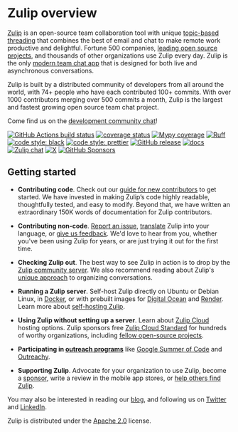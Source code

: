 # Zulip overview

[Zulip](https://zulip.com) is an open-source team collaboration tool with unique
[topic-based threading][why-zulip] that combines the best of email and chat to
make remote work productive and delightful. Fortune 500 companies, [leading open
source projects][rust-case-study], and thousands of other organizations use
Zulip every day. Zulip is the only [modern team chat app][features] that is
designed for both live and asynchronous conversations.

Zulip is built by a distributed community of developers from all around the
world, with 74+ people who have each contributed 100+ commits. With
over 1000 contributors merging over 500 commits a month, Zulip is the
largest and fastest growing open source team chat project.

Come find us on the [development community chat](https://zulip.com/development-community/)!

[![GitHub Actions build status](https://github.com/zulip/zulip/actions/workflows/zulip-ci.yml/badge.svg)](https://github.com/zulip/zulip/actions/workflows/zulip-ci.yml?query=branch%3Amain)
[![coverage status](https://img.shields.io/codecov/c/github/zulip/zulip/main.svg)](https://codecov.io/gh/zulip/zulip)
[![Mypy coverage](https://img.shields.io/badge/mypy-100%25-green.svg)][mypy-coverage]
[![Ruff](https://img.shields.io/endpoint?url=https://raw.githubusercontent.com/astral-sh/ruff/main/assets/badge/v2.json)](https://github.com/astral-sh/ruff)
[![code style: black](https://img.shields.io/badge/code%20style-black-000000.svg)](https://github.com/psf/black)
[![code style: prettier](https://img.shields.io/badge/code_style-prettier-ff69b4.svg)](https://github.com/prettier/prettier)
[![GitHub release](https://img.shields.io/github/release/zulip/zulip.svg)](https://github.com/zulip/zulip/releases/latest)
[![docs](https://readthedocs.org/projects/zulip/badge/?version=latest)](https://zulip.readthedocs.io/en/latest/)
[![Zulip chat](https://img.shields.io/badge/zulip-join_chat-brightgreen.svg)](https://chat.zulip.org)
[![X](https://img.shields.io/badge/twitter-@zulip-blue.svg?style=flat)](https://twitter.com/zulip)
[![GitHub Sponsors](https://img.shields.io/github/sponsors/zulip)](https://github.com/sponsors/zulip)

[mypy-coverage]: https://blog.zulip.org/2016/10/13/static-types-in-python-oh-mypy/
[why-zulip]: https://zulip.com/why-zulip/
[rust-case-study]: https://zulip.com/case-studies/rust/
[features]: https://zulip.com/features/

## Getting started

- **Contributing code**. Check out our [guide for new
  contributors](https://zulip.readthedocs.io/en/latest/contributing/contributing.html)
  to get started. We have invested in making Zulip’s code highly
  readable, thoughtfully tested, and easy to modify. Beyond that, we
  have written an extraordinary 150K words of documentation for Zulip
  contributors.

- **Contributing non-code**. [Report an
  issue](https://zulip.readthedocs.io/en/latest/contributing/contributing.html#reporting-issues),
  [translate](https://zulip.readthedocs.io/en/latest/translating/translating.html)
  Zulip into your language, or [give us
  feedback](https://zulip.readthedocs.io/en/latest/contributing/contributing.html#user-feedback).
  We'd love to hear from you, whether you've been using Zulip for years, or are just
  trying it out for the first time.

- **Checking Zulip out**. The best way to see Zulip in action is to drop by the
  [Zulip community server](https://zulip.com/development-community/). We also
  recommend reading about Zulip's [unique
  approach](https://zulip.com/why-zulip/) to organizing conversations.

- **Running a Zulip server**. Self-host Zulip directly on Ubuntu or Debian
  Linux, in [Docker](https://github.com/zulip/docker-zulip), or with prebuilt
  images for [Digital Ocean](https://marketplace.digitalocean.com/apps/zulip) and
  [Render](https://render.com/docs/deploy-zulip).
  Learn more about [self-hosting Zulip](https://zulip.com/self-hosting/).

- **Using Zulip without setting up a server**. Learn about [Zulip
  Cloud](https://zulip.com/plans/) hosting options. Zulip sponsors free [Zulip
  Cloud Standard](https://zulip.com/plans/) for hundreds of worthy
  organizations, including [fellow open-source
  projects](https://zulip.com/for/open-source/).

- **Participating in [outreach
  programs](https://zulip.readthedocs.io/en/latest/contributing/contributing.html#outreach-programs)**
  like [Google Summer of Code](https://developers.google.com/open-source/gsoc/)
  and [Outreachy](https://www.outreachy.org/).

- **Supporting Zulip**. Advocate for your organization to use Zulip, become a
  [sponsor](https://github.com/sponsors/zulip), write a review in the mobile app
  stores, or [help others find
  Zulip](https://zulip.readthedocs.io/en/latest/contributing/contributing.html#help-others-find-zulip).

You may also be interested in reading our [blog](https://blog.zulip.org/), and
following us on [Twitter](https://twitter.com/zulip) and
[LinkedIn](https://www.linkedin.com/company/zulip-project/).

Zulip is distributed under the
[Apache 2.0](https://github.com/zulip/zulip/blob/main/LICENSE) license.
